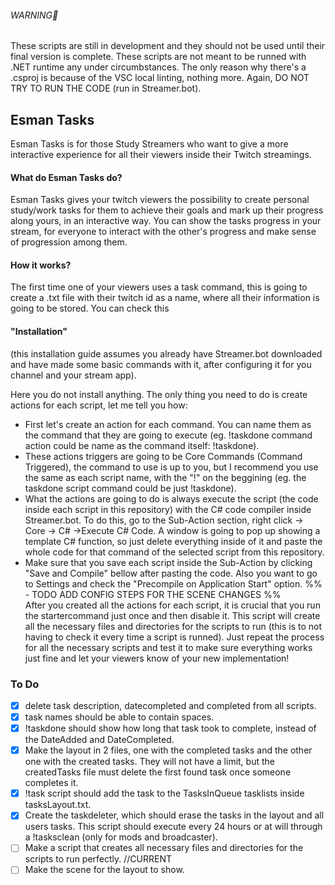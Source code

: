 ###### WARNING🔴
These scripts are still in development and they should not be used until their final version is complete.
These scripts are not meant to be runned with .NET runtime any under circumbstances. The only reason why there's a .csproj is because of the VSC local linting, nothing more. Again, DO NOT TRY TO RUN THE CODE (run in Streamer.bot).
## Esman Tasks
Esman Tasks is for those Study Streamers who want to give a more interactive experience for all their viewers inside their Twitch streamings.
#### What do Esman Tasks do?
Esman Tasks gives your twitch viewers the possibility to create personal study/work tasks for them to achieve their goals and mark up their progress along yours, in an interactive way. You can show the tasks progress in your stream, for everyone to interact with the other's progress and make sense of progression among them.

#### How it works?
The first time one of your viewers uses a task command, this is going to create a .txt file with their twitch id as a name, where all their information is going to be stored. You can check this
#### "Installation"
(this installation guide assumes you already have Streamer.bot downloaded and have made some basic commands with it, after configuring it for you channel and your stream app).

Here you do not install anything. The only thing you need to do is create actions for each script, let me tell you how:
- First let's create an action for each command. You can name them as the command that they are going to execute (eg. !taskdone command action could be name as the command itself: !taskdone).
- These actions triggers are going to be Core Commands (Command Triggered), the command to use is up to you, but I recommend you use the same as each script name, with the "!" on the beggining (eg. the taskdone script command could be just !taskdone).
- What the actions are going to do is always execute the script (the code inside each script in this repository) with the C# code compiler inside Streamer.bot. To do this, go to the Sub-Action section, right click -> Core -> C# ->Execute C# Code. A window is going to pop up showing a template C# function, so just delete everything inside of it and paste the whole code for that command of the selected script from this repository.
- Make sure that you save each script inside the Sub-Action by clicking "Save and Compile" bellow after pasting the code. Also you want to go to Settings and check the "Precompile on Application Start" option.
%% -    TODO ADD CONFIG STEPS FOR THE SCENE  CHANGES %%  
After you created all the actions for each script, it is crucial that you run the startercommand just once and then disable it. This script will create all the necessary files and directories for the scripts to run (this is to not having to check it every time a script is runned).
Just repeat the process for all the necessary scripts and test it to make sure everything works just fine and let your viewers know of your new implementation!
  

### To Do
- [X] delete task description, datecompleted and completed from all scripts.
- [X] task names should be able to contain spaces.
- [X] !taskdone should show how long that task took to complete, instead of the DateAdded and DateCompleted.
- [X] Make the layout in 2 files, one with the completed tasks and the other one with the created tasks. They will not have a limit, but the createdTasks file must delete the first found task once someone completes it.
- [X] !task script should add the task to the TasksInQueue tasklists inside tasksLayout.txt.
- [X] Create the taskdeleter, which should erase the tasks in the layout and all users tasks. This script should execute every 24 hours or at will through a !tasksclean (only for mods and broadcaster). 
- [ ] Make a script that creates all necessary files and directories for the scripts to run perfectly. //CURRENT
- [ ] Make the scene for the layout to show.
<!-- - [ ] Add focus command (viewer can send !startfocus to save the focusTimeStarted and then !stopfocus to return how much he was on focus [returns currentDate - focusTimeStarted]). This could have a counter for the top-time-focus viewers. -->